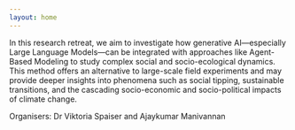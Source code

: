 ```yaml
---
layout: home
---
```

In this research retreat, we aim to investigate how generative AI—especially Large Language Models—can be integrated with approaches like Agent-Based Modeling to study complex social and socio-ecological dynamics. This method offers an alternative to large-scale field experiments and may provide deeper insights into phenomena such as social tipping, sustainable transitions, and the cascading socio-economic and socio-political impacts of climate change.

Organisers: Dr Viktoria Spaiser and Ajaykumar Manivannan
